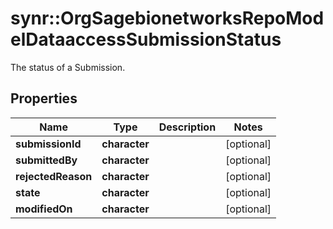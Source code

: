 # synr::OrgSagebionetworksRepoModelDataaccessSubmissionStatus

The status of a Submission.

## Properties
Name | Type | Description | Notes
------------ | ------------- | ------------- | -------------
**submissionId** | **character** |  | [optional] 
**submittedBy** | **character** |  | [optional] 
**rejectedReason** | **character** |  | [optional] 
**state** | **character** |  | [optional] 
**modifiedOn** | **character** |  | [optional] 


